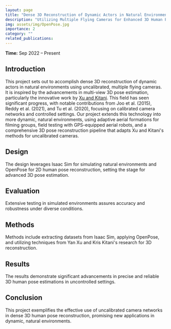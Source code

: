 ```yaml
---
layout: page
title: "Dense 3D Reconstruction of Dynamic Actors in Natural Environments"
description: "Utilizing Multiple Flying Cameras for Enhanced 3D Human Pose Estimation in Dynamic, Natural Settings"
img: assets/img/OpenPose.jpg
importance: 2
category: ""
related_publications:
---
```


<strong>Time:</strong> Sep 2022 – Present

## Introduction

This project sets out to accomplish dense 3D reconstruction of dynamic actors in natural environments using uncalibrated, multiple flying cameras. It is inspired by the advancements in multi-view 3D pose estimation, particularly the innovative work by <a href='https://github.com/yan293/UncaliPose'>Xu and Kitani</a>. This field has seen significant progress, with notable contributions from Joo et al. (2015), Reddy et al. (2021), and Tu et al. (2020), focusing on calibrated camera networks and controlled settings. Our project extends this technology into more dynamic, natural environments, using adaptive aerial formations for filming groups, field testing with GPS-equipped aerial robots, and a comprehensive 3D pose reconstruction pipeline that adapts Xu and Kitani's methods for uncalibrated cameras.

## Design

The design leverages Isaac Sim for simulating natural environments and OpenPose for 2D human pose reconstruction, setting the stage for advanced 3D pose estimation.

## Evaluation

Extensive testing in simulated environments assures accuracy and robustness under diverse conditions.

## Methods

Methods include extracting datasets from Isaac Sim, applying OpenPose, and utilizing techniques from Yan Xu and Kris Kitani's research for 3D reconstruction.

## Results

The results demonstrate significant advancements in precise and reliable 3D human pose estimations in uncontrolled settings.

## Conclusion

This project exemplifies the effective use of uncalibrated camera networks in dense 3D human pose reconstruction, promising new applications in dynamic, natural environments.

